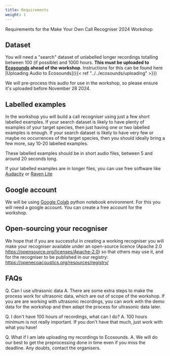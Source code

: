 ```yaml
---
title: Requirements
weight: 1
---
```


Requirements for the Make Your Own Call Recogniser 2024 Workshop

## Dataset

You will need a "search" dataset of unlabelled longer recordings totalling between 100 (if possible) 
and 1000 hours. **This must be uploaded to [Ecosounds](https://www.ecosounds.org) 
ahead of the workshop**. Instructions for this can be found here 
[Uploading Audio to Ecosounds]({{< ref "../../ecosounds/uploading" >}})

We will pre-process this audio for use in the workshop, so please ensure it's uploaded 
before November 28 2024. 

## Labelled examples

In the workshop you will build a call recogniser using just a few short labelled 
examples. If your search dataset is likely to have plenty of examples of your target 
species, then just having one or two labelled examples is enough. If your search 
dataset is likely to have very few or maybe no occurrences of the target species, 
then you should ideally bring a few more, say 10-20 labelled examples.

These labelled examples should be in short audio files, between 5 and around 20 seconds long. 

If your labelled examples are in longer files, you can use free software 
like [Audacity](https://www.audacityteam.org/) 
or [Raven Lite](https://www.ravensoundsoftware.com/software/raven-lite/)

## Google account

We will be using [Google Colab](https://colab.research.google.com/) python notebook environment. 
For this you will need a google account. You can create a free account for the workshop. 

## Open-sourcing your recogniser

We hope that if you are successful in creating a working recogniser you will make 
your recogniser available under an open-source licence (Apache 2.0 
https://opensource.org/licenses/Apache-2.0) so that others may use it, and for the 
recogniser to be published in our registry: https://openecoacoustics.org/resources/registry/


## FAQs

Q. Can I use ultrasonic data
A. There are some extra steps to make the process work for ultrasonic data, 
which are out of scope of the workshop. If you are are working with ultrasonic 
recordings, you can work with the demo data for the workshop and then adapt the 
process for ultrasonic data later.

Q. I don't have 100 hours of recordings, what can I do?
A. 100 hours minimum is not really important. If you don't have that much, 
just work with what you have!

Q. What if I am late uploading my recordings to Ecosounds. 
A. We will do our best to get the preprocessing done in time even if you miss
the deadline. Any doubts, contact the organisers. 
